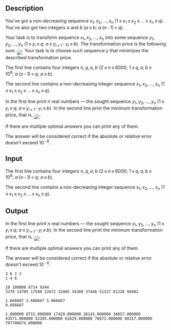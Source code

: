 ## Description

<div><p>You've got a non-decreasing sequence <span class="tex-span"><i>x</i><sub class="lower-index">1</sub>, <i>x</i><sub class="lower-index">2</sub>, ..., <i>x</i><sub class="lower-index"><i>n</i></sub></span> <span class="tex-span">(1 ≤ <i>x</i><sub class="lower-index">1</sub> ≤ <i>x</i><sub class="lower-index">2</sub> ≤ ... ≤ <i>x</i><sub class="lower-index"><i>n</i></sub> ≤ <i>q</i>)</span>. You've also got two integers <span class="tex-span"><i>a</i></span> and <span class="tex-span"><i>b</i></span> <span class="tex-span">(<i>a</i> ≤ <i>b</i>;&nbsp;<i>a</i>·(<i>n</i> - 1) &lt; <i>q</i>)</span>.</p><p>Your task is to transform sequence <span class="tex-span"><i>x</i><sub class="lower-index">1</sub>, <i>x</i><sub class="lower-index">2</sub>, ..., <i>x</i><sub class="lower-index"><i>n</i></sub></span> into some sequence <span class="tex-span"><i>y</i><sub class="lower-index">1</sub>, <i>y</i><sub class="lower-index">2</sub>, ..., <i>y</i><sub class="lower-index"><i>n</i></sub></span> <span class="tex-span">(1 ≤ <i>y</i><sub class="lower-index"><i>i</i></sub> ≤ <i>q</i>;&nbsp;<i>a</i> ≤ <i>y</i><sub class="lower-index"><i>i</i> + 1</sub> - <i>y</i><sub class="lower-index"><i>i</i></sub> ≤ <i>b</i>)</span>. The transformation price is the following sum: <img align="middle" class="tex-formula" src="file://gvnannFG.png" style="max-width: 100.0%;max-height: 100.0%;">. Your task is to choose such sequence <span class="tex-span"><i>y</i></span> that minimizes the described transformation price.</p></div><div class="input-specification"><p>The first line contains four integers <span class="tex-span"><i>n</i>, <i>q</i>, <i>a</i>, <i>b</i></span> <span class="tex-span">(2 ≤ <i>n</i> ≤ 6000;&nbsp;1 ≤ <i>q</i>, <i>a</i>, <i>b</i> ≤ 10<sup class="upper-index">9</sup>;&nbsp;<i>a</i>·(<i>n</i> - 1) &lt; <i>q</i>;&nbsp;<i>a</i> ≤ <i>b</i>)</span>.</p><p>The second line contains a non-decreasing integer sequence <span class="tex-span"><i>x</i><sub class="lower-index">1</sub>, <i>x</i><sub class="lower-index">2</sub>, ..., <i>x</i><sub class="lower-index"><i>n</i></sub></span> <span class="tex-span">(1 ≤ <i>x</i><sub class="lower-index">1</sub> ≤ <i>x</i><sub class="lower-index">2</sub> ≤ ... ≤ <i>x</i><sub class="lower-index"><i>n</i></sub> ≤ <i>q</i>)</span>.</p></div><div class="output-specification"><p>In the first line print <span class="tex-span"><i>n</i></span> real numbers — the sought sequence <span class="tex-span"><i>y</i><sub class="lower-index">1</sub>, <i>y</i><sub class="lower-index">2</sub>, ..., <i>y</i><sub class="lower-index"><i>n</i></sub></span> <span class="tex-span">(1 ≤ <i>y</i><sub class="lower-index"><i>i</i></sub> ≤ <i>q</i>;&nbsp;<i>a</i> ≤ <i>y</i><sub class="lower-index"><i>i</i> + 1</sub> - <i>y</i><sub class="lower-index"><i>i</i></sub> ≤ <i>b</i>)</span>. In the second line print the minimum transformation price, that is, <img align="middle" class="tex-formula" src="file://jUpYsivN.png" style="max-width: 100.0%;max-height: 100.0%;">.</p><p>If there are multiple optimal answers you can print any of them.</p><p>The answer will be considered correct if the absolute or relative error doesn't exceed <span class="tex-span">10<sup class="upper-index"> - 6</sup></span>.</p></div>

## Input

<p>The first line contains four integers <span class="tex-span"><i>n</i>, <i>q</i>, <i>a</i>, <i>b</i></span> <span class="tex-span">(2 ≤ <i>n</i> ≤ 6000;&nbsp;1 ≤ <i>q</i>, <i>a</i>, <i>b</i> ≤ 10<sup class="upper-index">9</sup>;&nbsp;<i>a</i>·(<i>n</i> - 1) &lt; <i>q</i>;&nbsp;<i>a</i> ≤ <i>b</i>)</span>.</p><p>The second line contains a non-decreasing integer sequence <span class="tex-span"><i>x</i><sub class="lower-index">1</sub>, <i>x</i><sub class="lower-index">2</sub>, ..., <i>x</i><sub class="lower-index"><i>n</i></sub></span> <span class="tex-span">(1 ≤ <i>x</i><sub class="lower-index">1</sub> ≤ <i>x</i><sub class="lower-index">2</sub> ≤ ... ≤ <i>x</i><sub class="lower-index"><i>n</i></sub> ≤ <i>q</i>)</span>.</p>

## Output

<p>In the first line print <span class="tex-span"><i>n</i></span> real numbers — the sought sequence <span class="tex-span"><i>y</i><sub class="lower-index">1</sub>, <i>y</i><sub class="lower-index">2</sub>, ..., <i>y</i><sub class="lower-index"><i>n</i></sub></span> <span class="tex-span">(1 ≤ <i>y</i><sub class="lower-index"><i>i</i></sub> ≤ <i>q</i>;&nbsp;<i>a</i> ≤ <i>y</i><sub class="lower-index"><i>i</i> + 1</sub> - <i>y</i><sub class="lower-index"><i>i</i></sub> ≤ <i>b</i>)</span>. In the second line print the minimum transformation price, that is, <img align="middle" class="tex-formula" src="file://jUpYsivN.png" style="max-width: 100.0%;max-height: 100.0%;">.</p><p>If there are multiple optimal answers you can print any of them.</p><p>The answer will be considered correct if the absolute or relative error doesn't exceed <span class="tex-span">10<sup class="upper-index"> - 6</sup></span>.</p>





```input1
3 6 2 2
1 4 6

```




```input2
10 100000 8714 9344
3378 14705 17588 22672 32405 34309 37446 51327 81228 94982

```




```output1
1.666667 3.666667 5.666667 
0.666667

```




```output2
1.000000 8715.000000 17429.000000 26143.000000 34857.000000 43571.000000 52285.000000 61629.000000 70973.000000 80317.000000 
797708674.000000

```


